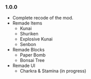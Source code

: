 ### 1.0.0
* Complete recode of the mod.
* Remade Items
    * Kunai
    * Shuriken
    * Explosive Kunai
    * Senbon
* Remade Blocks
    * Paper Bomb
    * Bonsai Tree
 * Remade UI
    * Charkra & Stamina (in progress)
